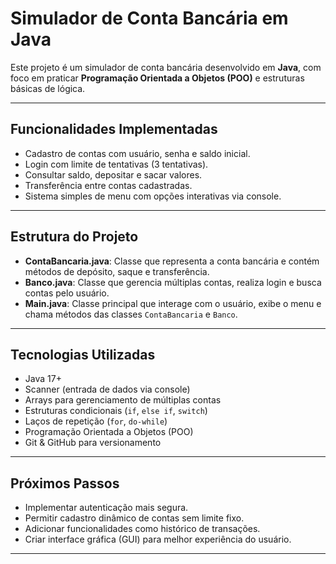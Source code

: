 # Simulador de Conta Bancária em Java

Este projeto é um simulador de conta bancária desenvolvido em **Java**, com foco em praticar **Programação Orientada a Objetos (POO)** e estruturas básicas de lógica.

---

## **Funcionalidades Implementadas**

- Cadastro de contas com usuário, senha e saldo inicial.
- Login com limite de tentativas (3 tentativas).
- Consultar saldo, depositar e sacar valores.
- Transferência entre contas cadastradas.
- Sistema simples de menu com opções interativas via console.

---

## **Estrutura do Projeto**

- **ContaBancaria.java**: Classe que representa a conta bancária e contém métodos de depósito, saque e transferência.
- **Banco.java**: Classe que gerencia múltiplas contas, realiza login e busca contas pelo usuário.
- **Main.java**: Classe principal que interage com o usuário, exibe o menu e chama métodos das classes `ContaBancaria` e `Banco`.

---

## **Tecnologias Utilizadas**

- Java 17+
- Scanner (entrada de dados via console)
- Arrays para gerenciamento de múltiplas contas
- Estruturas condicionais (`if`, `else if`, `switch`)
- Laços de repetição (`for`, `do-while`)
- Programação Orientada a Objetos (POO)
- Git & GitHub para versionamento

---

## **Próximos Passos**

- Implementar autenticação mais segura.
- Permitir cadastro dinâmico de contas sem limite fixo.
- Adicionar funcionalidades como histórico de transações.
- Criar interface gráfica (GUI) para melhor experiência do usuário.

---

